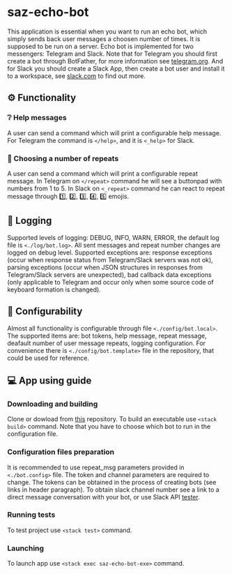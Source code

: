 # saz-echo-bot
This application is essential when you want to run an echo bot, which simply sends back user messages a choosen number of times. It is supposed to be run on a server. Echo bot is implemented for two messengers: Telegram and Slack. Note that for Telegram you should first create a bot through BotFather, for more information see [telegram.org](https://core.telegram.org/bots). And for Slack you should create a Slack App, then create a bot user and install it to a workspace, see [slack.com](https://api.slack.com/bot-users) to find out more.
## :gear: Functionality
### :grey_question: Help messages
A user can send a command which will print a configurable help message. For Telegram the command is `</help>`, and it is `<_help>` for Slack.
### :repeat: Choosing a number of repeats
A user can send a command which will print a configurable repeat message. In Telegram on `</repeat>` command he will see a buttonpad with numbers from 1 to 5. In Slack on  `<_repeat>` command he can react to repeat message through :one:, :two:, :three:, :four:, :five: emojis.
## :ledger: Logging
Supported levels of logging: DEBUG, INFO, WARN, ERROR, the default log file is `<./log/bot.log>`. All sent messages and repeat number changes are logged on debug level. Supported exceptions are: response exceptions (occur when response status from Telegram/Slack servers was not ok), parsing exceptions (occur when JSON structures in responses from Telegram/Slack servers are unexpected), bad callback data exceptions (only applicable to Telegram and occur only when some source code of keyboard formation is changed).
## :wrench: Configurability
Almost all functionality is configurable through file `<./config/bot.local>`. The supported items are: bot tokens, help message, repeat message, deafault number of user message repeats, logging configuration. For convenience there is `<./config/bot.template>` file in the repository, that could be used for reference. 
## :computer: App using guide
### Downloading and building
Clone or dowload from [this](https://github.com/stanislav-az/echo-bot.git) repository. To build an executable use `<stack build>` command. Note that you have to choose which bot to run in the configuration file.
### Configuration files preparation
It is recommended to use repeat_msg parameters provided in `<./bot.config>` file. The token and channel parameters are required to change. The tokens can be obtained in the process of creating bots (see links in header paragraph). To obtain slack channel number see a link to a direct message conversation with your bot, or use Slack API [tester](https://api.slack.com/methods/im.list). 
### Running tests
To test project use `<stack test>` command.
### Launching
To launch app use `<stack exec saz-echo-bot-exe>` command.